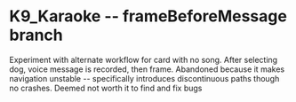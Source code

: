 # K9_Karaoke -- frameBeforeMessage branch

Experiment with alternate workflow for card with no song.  After selecting dog, voice message is recorded, then frame.  Abandoned because it makes navigation unstable -- specifically introduces discontinuous paths though no crashes.  Deemed not worth it to find and fix bugs
